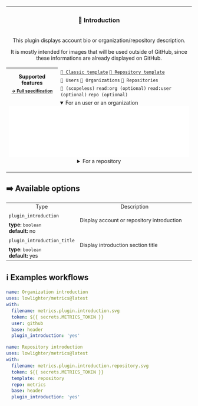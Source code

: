 <!--header-->
<table>
  <tr><th colspan="2"><h3>🙋 Introduction</h3></th></tr>
  <tr><td colspan="2" align="center"><p>This plugin displays account bio or organization/repository description.</p>
<p>It is mostly intended for images that will be used outside of GitHub, since these informations are already displayed on GitHub.</p>
</td></tr>
  <tr>
    <th rowspan="3">Supported features<br><sub><a href="metadata.yml">→ Full specification</a></sub></th>
    <td><a href="/source/templates/classic"><code>📗 Classic template</code></a> <a href="/source/templates/repository"><code>📘 Repository template</code></a></td>
  </tr>
  <tr>
    <td><code>👤 Users</code> <code>👥 Organizations</code> <code>📓 Repositories</code></td>
  </tr>
  <tr>
    <td><code>🔑 (scopeless)</code> <code>read:org (optional)</code> <code>read:user (optional)</code> <code>repo (optional)</code></td>
  </tr>
  <tr>
    <td colspan="2" align="center">
      <details open><summary>For an user or an organization</summary><img src="https://github.com/lowlighter/metrics/blob/examples/metrics.plugin.introduction.svg" alt=""></img></details>
      <details><summary>For a repository</summary><img src="https://github.com/lowlighter/metrics/blob/examples/metrics.plugin.introduction.repository.svg" alt=""></img></details>
      <img width="900" height="1" alt="">
    </td>
  </tr>
</table>
<!--/header-->

## ➡️ Available options

<!--options-->
<table>
  <tr>
    <td align="center" nowrap="nowrap">Type</i></td><td align="center" nowrap="nowrap">Description</td>
  </tr>
  <tr>
    <td nowrap="nowrap"><code>plugin_introduction</code></td>
    <td rowspan="2"><p>Display account or repository introduction</p>
<img width="900" height="1" alt=""></td>
  </tr>
  <tr>
    <td nowrap="nowrap"><b>type:</b> <code>boolean</code>
<br>
<b>default:</b> no<br></td>
  </tr>
  <tr>
    <td nowrap="nowrap"><code>plugin_introduction_title</code></td>
    <td rowspan="2"><p>Display introduction section title</p>
<img width="900" height="1" alt=""></td>
  </tr>
  <tr>
    <td nowrap="nowrap"><b>type:</b> <code>boolean</code>
<br>
<b>default:</b> yes<br></td>
  </tr>
</table>
<!--/options-->

## ℹ️ Examples workflows

<!--examples-->
```yaml
name: Organization introduction
uses: lowlighter/metrics@latest
with:
  filename: metrics.plugin.introduction.svg
  token: ${{ secrets.METRICS_TOKEN }}
  user: github
  base: header
  plugin_introduction: 'yes'

```
```yaml
name: Repository introduction
uses: lowlighter/metrics@latest
with:
  filename: metrics.plugin.introduction.repository.svg
  token: ${{ secrets.METRICS_TOKEN }}
  template: repository
  repo: metrics
  base: header
  plugin_introduction: 'yes'

```
<!--/examples-->
